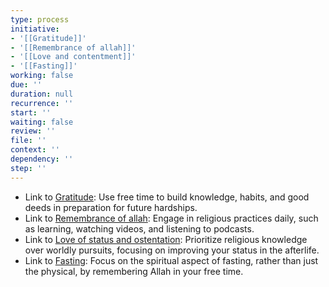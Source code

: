 ```yaml
---
type: process
initiative:
- '[[Gratitude]]'
- '[[Remembrance of allah]]'
- '[[Love and contentment]]'
- '[[Fasting]]'
working: false
due: ''
duration: null
recurrence: ''
start: ''
waiting: false
review: ''
file: ''
context: ''
dependency: ''
step: ''
---
```


* Link to [Gratitude](Initiatives/good%20traits/Gratitude.md): Use free time to build knowledge, habits, and good deeds in preparation for future hardships.
* Link to [Remembrance of allah](Initiatives/worship/Remembrance%20of%20allah.md): Engage in religious practices daily, such as learning, watching videos, and listening to podcasts.
* Link to [Love of status and ostentation](Initiatives/bad%20traits/Love%20of%20status%20and%20ostentation.md): Prioritize religious knowledge over worldly pursuits, focusing on improving your status in the afterlife.
* Link to [Fasting](Initiatives/worship/Fasting.md): Focus on the spiritual aspect of fasting, rather than just the physical, by remembering Allah in your free time.

